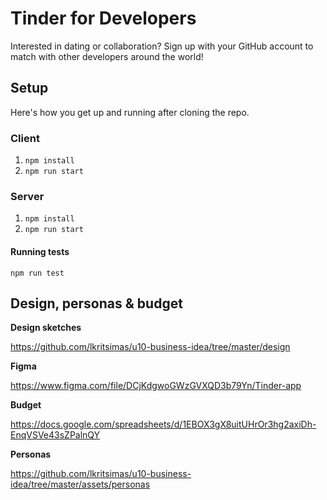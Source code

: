 # Tinder for Developers
Interested in dating or collaboration?
Sign up with your GitHub account to match with other developers around the world!

## Setup
Here's how you get up and running after cloning the repo.

### Client

1. `npm install`
2. `npm run start`

### Server

1. `npm install`
2. `npm run start`

#### Running tests

`npm run test`

## Design, personas & budget 
**Design sketches**

https://github.com/lkritsimas/u10-business-idea/tree/master/design

**Figma**

https://www.figma.com/file/DCjKdgwoGWzGVXQD3b79Yn/Tinder-app

**Budget**

https://docs.google.com/spreadsheets/d/1EBOX3gX8uitUHrOr3hg2axiDh-EnqVSVe43sZPalnQY

**Personas**

https://github.com/lkritsimas/u10-business-idea/tree/master/assets/personas

